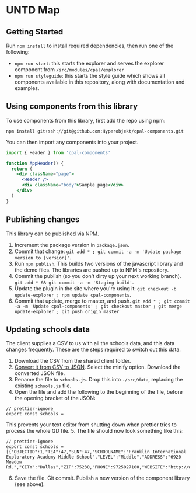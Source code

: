 # UNTD Map

## Getting Started

Run `npm install` to install required dependencies, then run
one of the following:

- `npm run start`: this starts the explorer and serves the
  explorer component from `/src/modules/cpal/explorer`
- `npm run styleguide`: this starts the style guide which
  shows all components available in this repository, along
  with documentation and examples.

## Using components from this library

To use components from this library, first add the repo
using npm:

```
npm install git+ssh://git@github.com:Hyperobjekt/cpal-components.git
```

You can then import any components into your project.

```jsx
import { Header } from 'cpal-components'

function AppHeader() {
  return (
    <div className="page">
      <Header />
      <div className="body">Sample page</div>
    </div>
  )
}
```

## Publishing changes

This library can be published via NPM. 

1. Increment the package version in `package.json`. 
2. Commit that change: `git add * ; git commit -a -m 'Update package version to [version]'`.
2. Run `npm publish`. This builds two versions of the javascript library and the demo files. The libraries are pushed up to NPM's repository.
3. Commit the publish (so you don't dirty up your next working branch). `git add * && git commit -a -m 'Staging build'`.
4. Update the plugin in the site where you're using it: `git checkout -b update-explorer ; npm update cpal-components`.
5. Commit that update, merge to master, and push. `git add * ; git commit -a -m 'Update cpal-components' ; git checkout master ; git merge update-explorer ; git push origin master`

## Updating schools data

The client supplies a CSV to us with all the schools data, and this data changes frequently. These are the steps required to switch out this data.

1. Download the CSV from the shared client folder.
2. [Convert it from CSV to JSON](https://csvjson.com/csv2json). Select the minify option. Download the converted JSON file.
3. Rename the file to `schools.js`. Drop this into `./src/data`, replacing the existing `schools.js` file.
4. Open the file and add the following to the beginning of the file, before the opening bracket of the JSON: 
```
// prettier-ignore
export const schools = 
```
This prevents your text editor from shutting down when prettier tries to process the whole GD file. 
5. The file should now look something like this: 
```
// prettier-ignore
export const schools = [{"OBJECTID":1,"TEA":47,"SLN":47,"SCHOOLNAME":"Franklin International Exploratory Academy Middle School","LEVEL":"Middle","ADDRESS":"6920 Meadow Rd.","CITY":"Dallas","ZIP":75230,"PHONE":9725027100,"WEBSITE":"http://www.dallasisd.org/franklin","POINT_X":....
```
6. Save the file. Git commit. Publish a new version of the component library (see above).
